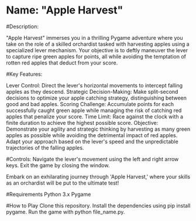 # Name: "Apple Harvest"

#Description:

"Apple Harvest" immerses you in a thrilling Pygame adventure where you take on the role of a skilled orchardist tasked with harvesting apples using a specialized lever mechanism. Your objective is to deftly maneuver the lever to capture ripe green apples for points, all while avoiding the temptation of rotten red apples that deduct from your score.

#Key Features:

Lever Control: Direct the lever's horizontal movements to intercept falling apples as they descend.
Strategic Decision-Making: Make split-second decisions to optimize your apple catching strategy, distinguishing between good and bad apples.
Scoring Challenge: Accumulate points for each successfully caught green apple while managing the risk of catching red apples that penalize your score.
Time Limit: Race against the clock with a finite duration to achieve the highest possible score.
Objective:
Demonstrate your agility and strategic thinking by harvesting as many green apples as possible while avoiding the detrimental impact of red apples. Adapt your approach based on the lever's speed and the unpredictable trajectories of the falling apples.

#Controls:
Navigate the lever's movement using the left and right arrow keys. Exit the game by closing the window.

Embark on an exhilarating journey through 'Apple Harvest,' where your skills as an orchardist will be put to the ultimate test!


#Requirements
Python 3.x
Pygame


#How to Play
Clone this repository.
Install the dependencies using pip install pygame.
Run the game with python file_name.py.



